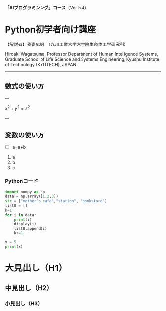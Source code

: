 **「AIプログラミンング」コース**（Ver 5.4）

# Python初学者向け講座

【解説者】我妻広明　（九州工業大学大学院生命体工学研究科）

Hiroaki  Wagatsuma, Professor
Department of Human Intelligence Systems,
Graduate School of Life Science and Systems Engineering,
Kyushu Institute of Technology   (KYUTECH), JAPAN

---

## 数式の使い方

--

$x^2 + y^2 = z^2$

--
## 変数の使い方

* [ ] a=a+b

1. a
2. b
3. c


### Pythonコード

```python
import numpy as np
data = np.array([1,2,3])
str = ["mother's cafe","station", "bookstore"]
list0 = []
k=1
for i in data:
    print(i)
    display(i)
    list0.append(i)
    k+=1

x = 5
print(x)
```

# 大見出し（H1）

## 中見出し（H2）

### 小見出し（H3）
